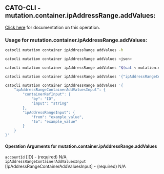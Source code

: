 
## CATO-CLI - mutation.container.ipAddressRange.addValues:
[Click here](https://api.catonetworks.com/documentation/#mutation-mutation.container.ipAddressRange.addValues) for documentation on this operation.

### Usage for mutation.container.ipAddressRange.addValues:

```bash
catocli mutation container ipAddressRange addValues -h

catocli mutation container ipAddressRange addValues <json>

catocli mutation container ipAddressRange addValues "$(cat < mutation.container.ipAddressRange.addValues.json)"

catocli mutation container ipAddressRange addValues '{"ipAddressRangeContainerAddValuesInput":{"containerRefInput":{"by":"ID","input":"string"},"ipAddressRangeInput":{"from":"example_value","to":"example_value"}}}'

catocli mutation container ipAddressRange addValues '{
    "ipAddressRangeContainerAddValuesInput": {
        "containerRefInput": {
            "by": "ID",
            "input": "string"
        },
        "ipAddressRangeInput": {
            "from": "example_value",
            "to": "example_value"
        }
    }
}'
```

#### Operation Arguments for mutation.container.ipAddressRange.addValues ####

`accountId` [ID] - (required) N/A    
`ipAddressRangeContainerAddValuesInput` [IpAddressRangeContainerAddValuesInput] - (required) N/A    
